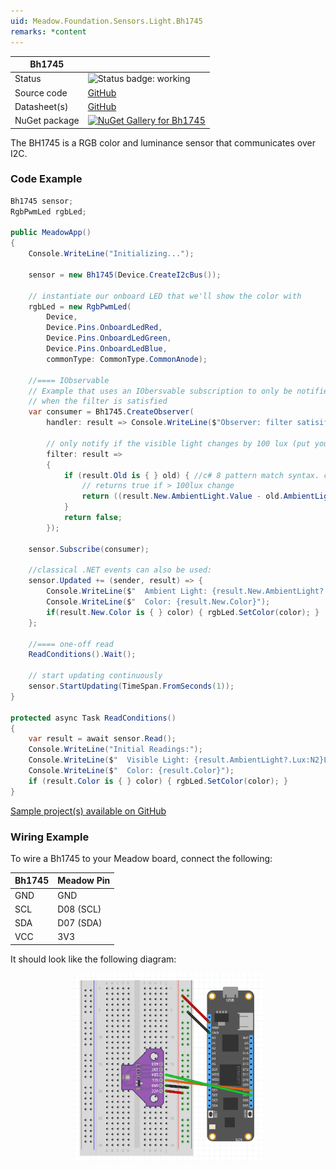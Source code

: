 ```yaml
---
uid: Meadow.Foundation.Sensors.Light.Bh1745
remarks: *content
---
```


| Bh1745 | |
|--------|--------|
| Status | <img src="https://img.shields.io/badge/Working-brightgreen" style="width: auto; height: -webkit-fill-available;" alt="Status badge: working" /> |
| Source code | [GitHub](https://github.com/WildernessLabs/Meadow.Foundation/tree/main/Source/Meadow.Foundation.Peripherals/Sensors.Light.Bh1745) |
| Datasheet(s) | [GitHub](https://github.com/WildernessLabs/Meadow.Foundation/tree/main/Source/Meadow.Foundation.Peripherals/Sensors.Light.Bh1745/Datasheet) |
| NuGet package | <a href="https://www.nuget.org/packages/Meadow.Foundation.Sensors.Light.Bh1745/" target="_blank"><img src="https://img.shields.io/nuget/v/Meadow.Foundation.Sensors.Light.Bh1745.svg?label=Meadow.Foundation.Sensors.Light.Bh1745" alt="NuGet Gallery for Bh1745" /></a> |

The BH1745 is a RGB color and luminance sensor that communicates over I2C.

### Code Example

```csharp
Bh1745 sensor;
RgbPwmLed rgbLed;

public MeadowApp()
{
    Console.WriteLine("Initializing...");

    sensor = new Bh1745(Device.CreateI2cBus());

    // instantiate our onboard LED that we'll show the color with
    rgbLed = new RgbPwmLed(
        Device,
        Device.Pins.OnboardLedRed,
        Device.Pins.OnboardLedGreen,
        Device.Pins.OnboardLedBlue,
        commonType: CommonType.CommonAnode);

    //==== IObservable 
    // Example that uses an IObersvable subscription to only be notified
    // when the filter is satisfied
    var consumer = Bh1745.CreateObserver(
        handler: result => Console.WriteLine($"Observer: filter satisifed: {result.New.AmbientLight?.Lux:N2}Lux, old: {result.Old?.AmbientLight?.Lux:N2}Lux"),
        
        // only notify if the visible light changes by 100 lux (put your hand over the sensor to trigger)
        filter: result => 
        {
            if (result.Old is { } old) { //c# 8 pattern match syntax. checks for !null and assigns var.
                // returns true if > 100lux change
                return ((result.New.AmbientLight.Value - old.AmbientLight.Value).Abs().Lux > 100);
            }
            return false;
        });

    sensor.Subscribe(consumer);

    //classical .NET events can also be used:
    sensor.Updated += (sender, result) => {
        Console.WriteLine($"  Ambient Light: {result.New.AmbientLight?.Lux:N2}Lux");
        Console.WriteLine($"  Color: {result.New.Color}");
        if(result.New.Color is { } color) { rgbLed.SetColor(color); }
    };

    //==== one-off read
    ReadConditions().Wait();

    // start updating continuously
    sensor.StartUpdating(TimeSpan.FromSeconds(1));
}

protected async Task ReadConditions()
{
    var result = await sensor.Read();
    Console.WriteLine("Initial Readings:");
    Console.WriteLine($"  Visible Light: {result.AmbientLight?.Lux:N2}Lux");
    Console.WriteLine($"  Color: {result.Color}");
    if (result.Color is { } color) { rgbLed.SetColor(color); }
}

```

[Sample project(s) available on GitHub](https://github.com/WildernessLabs/Meadow.Foundation/tree/main/Source/Meadow.Foundation.Peripherals/Sensors.Light.Bh1745/Samples/Bh1745_Sample)

### Wiring Example

To wire a Bh1745 to your Meadow board, connect the following:

| Bh1745  | Meadow Pin  |
|---------|-------------|
| GND     | GND         |
| SCL     | D08 (SCL)   |
| SDA     | D07 (SDA)   |
| VCC     | 3V3         |

It should look like the following diagram:

<img src="../../API_Assets/Meadow.Foundation.Sensors.Light.Bh1745/Bh1745_Frizzing.png" 
    style="width: 60%; display: block; margin-left: auto; margin-right: auto;" />




